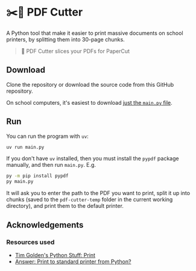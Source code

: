 # ✂️📃 PDF Cutter

A Python tool that make it easier to print massive documents on school printers, by splitting them into 30-page chunks.

> 📖 PDF Cutter slices your PDFs for PaperCut

## Download

Clone the repository or download the source code from this GitHub repository.

On school computers, it's easiest to download [just the `main.py` file](https://github.com/RandomSearch18/pdf-cutter/raw/refs/heads/main/main.py).

## Run

You can run the program with `uv`:

```bash
uv run main.py
```

If you don't have `uv` installed, then you must install the `pypdf` package manually, and then run `main.py`. E.g.

```bash
py -m pip install pypdf
py main.py
```

It will ask you to enter the path to the PDF you want to print, split it up into chunks (saved to the `pdf-cutter-temp` folder in the current working directory), and print them to the default printer.

## Acknowledgements

### Resources used

- [Tim Golden's Python Stuff: Print](https://timgolden.me.uk/python/win32_how_do_i/print.html)
- [Answer: Print to standard printer from Python?](https://stackoverflow.com/a/22550163/11519302)
